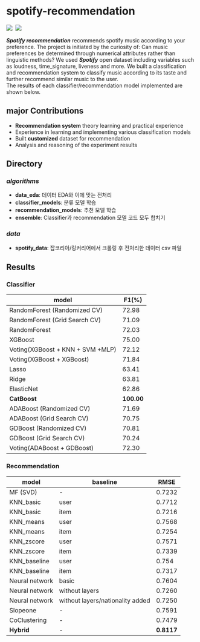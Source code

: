 # spotify-recommendation
<p align="left">
  <img src="https://img.shields.io/badge/Python-3776AB?style=flat-square&logo=Python&logoColor=white"/></a>&nbsp
  <img src="https://img.shields.io/badge/GoogleColab-F9AB00?style=flat-square&logo=GoogleColab&logoColor=white"/></a>&nbsp 
</p>
<b><i>Spotify recommendation</i></b> recommends spotify music according to your preference. The project is initiated by the curiosity of: Can music preferences be determined through numerical attributes rather than linguistic methods? We used <b><i>Spotify</i></b> open dataset including variables such as loudness, time_signature, liveness and more. We built a classification and recommendation system to classify music according to its taste and further recommend similar music to the user.<br>
The results of each classifier/recommendation model implemented are shown below.


<h2> major Contributions </h2>

- **Recommendation system** theory learning and practical experience
- Experience in learning and implementing various classification models
- Built **customized** dataset for recommendation
- Analysis and reasoning of the experiment results 

<h2> Directory </h2>

### _algorithms_
- **data_eda**: 데이터 EDA와 이에 맞는 전처리
- **classifier_models**: 분류 모델 학습
- **recommendation_models**: 추천 모델 학습
- **ensemble**: Classifier과 recommendation 모델 코드 모두 합치기


### _data_
- **spotify_data**: 잡코리아/링커리어에서 크롤링 후 전처리한 데이터 csv 파일


<h2> Results </h2>

<h3> Classifier </h3>

model | F1(%)
---- | ----
RandomForest (Randomized CV)|72.98
RandomForest (Grid Search CV)	|71.09
RandomForest	|72.03
XGBoost	|75.00
Voting(XGBoost + KNN + SVM +MLP)	|72.12
Voting(XGBoost + XGBoost)	|71.84
Lasso	|63.41
Ridge	|63.81
ElasticNet	|62.86
**CatBoost**	|**100.00**
ADABoost (Randomized CV)	|71.69
ADABoost (Grid Search CV)|	70.75
GDBoost (Randomized CV)	|70.81
GDBoost (Grid Search CV)|	70.24
Voting(ADABoost + GDBoost)	|72.30


<h3> Recommendation </h3>

model | baseline | RMSE
---- | ---- | ----
MF (SVD) | - | 0.7232
KNN_basic | user | 0.7712
KNN_basic | item | 0.7216
KNN_means|user|0.7568
KNN_means|item|0.7254
KNN_zscore|user|0.7571
KNN_zscore|item|0.7339
KNN_baseline|user|0.754
KNN_baseline|item|0.7317
Neural network|basic|0.7604
Neural network | without layers|0.7260
Neural network | without layers/nationality added|0.7250
Slopeone|-|0.7591
CoClustering|-|0.7479
**Hybrid**|-|**0.8117**
